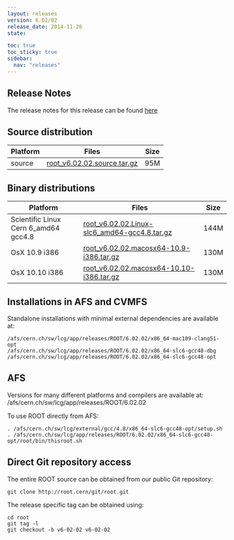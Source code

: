 ```yaml
---
layout: releases
version: 6.02/02
release_date: 2014-11-26
state:

toc: true
toc_sticky: true
sidebar:
  nav: "releases"
---
```



## Release Notes

The release notes for this release can be found [here](https://root.cern/root-version-v6-02-00-patch-release-notes)

## Source distribution

| Platform       | Files | Size |
|-----------|-------|-----|
| source | [root_v6.02.02.source.tar.gz](https://root.cern/download/root_v6.02.02.source.tar.gz) |  95M |


## Binary distributions

| Platform       | Files | Size |
|-----------|-------|-----|
| Scientific Linux Cern 6_amd64 gcc4.8 | [root_v6.02.02.Linux-slc6_amd64-gcc4.8.tar.gz](https://root.cern/download/root_v6.02.02.Linux-slc6_amd64-gcc4.8.tar.gz) | 144M |
| OsX 10.9 i386 | [root_v6.02.02.macosx64-10.9-i386.tar.gz](https://root.cern/download/root_v6.02.02.macosx64-10.9-i386.tar.gz) | 130M |
| OsX 10.10 i386 | [root_v6.02.02.macosx64-10.10-i386.tar.gz](https://root.cern/download/root_v6.02.02.macosx64-10.10-i386.tar.gz) | 130M |



## Installations in AFS and CVMFS
Standalone installations with minimal external dependencies are available at:
~~~
/afs/cern.ch/sw/lcg/app/releases/ROOT/6.02.02/x86_64-mac109-clang51-opt
/afs/cern.ch/sw/lcg/app/releases/ROOT/6.02.02/x86_64-slc6-gcc48-dbg
/afs/cern.ch/sw/lcg/app/releases/ROOT/6.02.02/x86_64-slc6-gcc48-opt
~~~

## AFS
Versions for many different platforms and compilers are available at:
/afs/cern.ch/sw/lcg/app/releases/ROOT/6.02.02

To use ROOT directly from AFS:
~~~
. /afs/cern.ch/sw/lcg/external/gcc/4.8/x86_64-slc6-gcc48-opt/setup.sh
. /afs/cern.ch/sw/lcg/app/releases/ROOT/6.02.02/x86_64-slc6-gcc48-opt/root/bin/thisroot.sh
~~~

## Direct Git repository access
The entire ROOT source can be obtained from our public Git repository:

~~~
git clone http://root.cern/git/root.git
~~~
The release specific tag can be obtained using:
~~~
cd root
git tag -l
git checkout -b v6-02-02 v6-02-02
~~~
